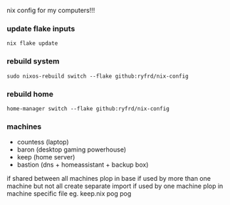 nix config for my computers!!!

### update flake inputs

`nix flake update`

### rebuild system

`sudo nixos-rebuild switch --flake github:ryfrd/nix-config`

### rebuild home

`home-manager switch --flake github:ryfrd/nix-config`

### machines

- countess (laptop)
- baron (desktop gaming powerhouse)
- keep (home server)
- bastion (dns + homeassistant + backup box)

if shared between all machines plop in base
if used by more than one machine but not all create separate import
if used by one machine plop in machine specific file eg. keep.nix
pog
pog
